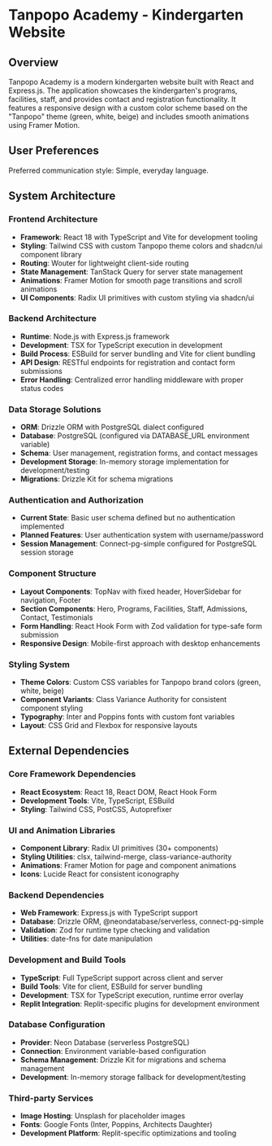 # Tanpopo Academy - Kindergarten Website

## Overview

Tanpopo Academy is a modern kindergarten website built with React and Express.js. The application showcases the kindergarten's programs, facilities, staff, and provides contact and registration functionality. It features a responsive design with a custom color scheme based on the "Tanpopo" theme (green, white, beige) and includes smooth animations using Framer Motion.

## User Preferences

Preferred communication style: Simple, everyday language.

## System Architecture

### Frontend Architecture
- **Framework**: React 18 with TypeScript and Vite for development tooling
- **Styling**: Tailwind CSS with custom Tanpopo theme colors and shadcn/ui component library
- **Routing**: Wouter for lightweight client-side routing
- **State Management**: TanStack Query for server state management
- **Animations**: Framer Motion for smooth page transitions and scroll animations
- **UI Components**: Radix UI primitives with custom styling via shadcn/ui

### Backend Architecture
- **Runtime**: Node.js with Express.js framework
- **Development**: TSX for TypeScript execution in development
- **Build Process**: ESBuild for server bundling and Vite for client bundling
- **API Design**: RESTful endpoints for registration and contact form submissions
- **Error Handling**: Centralized error handling middleware with proper status codes

### Data Storage Solutions
- **ORM**: Drizzle ORM with PostgreSQL dialect configured
- **Database**: PostgreSQL (configured via DATABASE_URL environment variable)
- **Schema**: User management, registration forms, and contact messages
- **Development Storage**: In-memory storage implementation for development/testing
- **Migrations**: Drizzle Kit for schema migrations

### Authentication and Authorization
- **Current State**: Basic user schema defined but no authentication implemented
- **Planned Features**: User authentication system with username/password
- **Session Management**: Connect-pg-simple configured for PostgreSQL session storage

### Component Structure
- **Layout Components**: TopNav with fixed header, HoverSidebar for navigation, Footer
- **Section Components**: Hero, Programs, Facilities, Staff, Admissions, Contact, Testimonials
- **Form Handling**: React Hook Form with Zod validation for type-safe form submission
- **Responsive Design**: Mobile-first approach with desktop enhancements

### Styling System
- **Theme Colors**: Custom CSS variables for Tanpopo brand colors (green, white, beige)
- **Component Variants**: Class Variance Authority for consistent component styling
- **Typography**: Inter and Poppins fonts with custom font variables
- **Layout**: CSS Grid and Flexbox for responsive layouts

## External Dependencies

### Core Framework Dependencies
- **React Ecosystem**: React 18, React DOM, React Hook Form
- **Development Tools**: Vite, TypeScript, ESBuild
- **Styling**: Tailwind CSS, PostCSS, Autoprefixer

### UI and Animation Libraries
- **Component Library**: Radix UI primitives (30+ components)
- **Styling Utilities**: clsx, tailwind-merge, class-variance-authority
- **Animations**: Framer Motion for page and component animations
- **Icons**: Lucide React for consistent iconography

### Backend Dependencies
- **Web Framework**: Express.js with TypeScript support
- **Database**: Drizzle ORM, @neondatabase/serverless, connect-pg-simple
- **Validation**: Zod for runtime type checking and validation
- **Utilities**: date-fns for date manipulation

### Development and Build Tools
- **TypeScript**: Full TypeScript support across client and server
- **Build Tools**: Vite for client, ESBuild for server bundling
- **Development**: TSX for TypeScript execution, runtime error overlay
- **Replit Integration**: Replit-specific plugins for development environment

### Database Configuration
- **Provider**: Neon Database (serverless PostgreSQL)
- **Connection**: Environment variable-based configuration
- **Schema Management**: Drizzle Kit for migrations and schema management
- **Development**: In-memory storage fallback for development/testing

### Third-party Services
- **Image Hosting**: Unsplash for placeholder images
- **Fonts**: Google Fonts (Inter, Poppins, Architects Daughter)
- **Development Platform**: Replit-specific optimizations and tooling